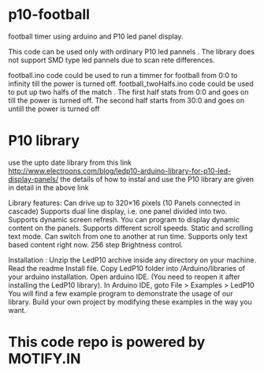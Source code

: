 # p10-football
football timer using arduino and  P10 led panel display.

This code can be used only with ordinary P10 led pannels . The library does not support SMD type led pannels due to scan rete differences.

football.ino code could be used to run a timmer for football from 0:0 to infinity till the power is turned off.
football_twoHalfs.ino code could be used to put up two halfs of the match . The first half stats from 0:0 and goes on till the power is turned off. The second half starts from 30:0 and goes on untill the power is turned off


# P10 library
use the upto date library from this link http://www.electroons.com/blog/ledp10-arduino-library-for-p10-led-display-panels/
the details of how to instal and use the P10 library are given in detail in the above link

 Library features:
Can drive up to 320×16 pixels (10 Panels connected in cascade)
Supports dual line display, i.e. one panel divided into two.
Supports dynamic screen refresh. You can program to display dynamic content on the panels.
Supports different scroll speeds.
Static and scrolling text mode. Can switch from one to another at run time.
Supports only text based content right now.
256 step Brightness control.

Installation :
Unzip the LedP10 archive inside any directory on your machine.
Read the readme Install file.
Copy LedP10 folder into /Arduino/libraries of your arduino installation.
Open arduino IDE. (You need to reopen it after installing the LedP10 library).
In Arduino IDE, goto File > Examples > LedP10
You will find a few example program to demonstrate the usage of our library.
Build your own project by modifying these examples in the way you want.

# This code repo is powered by MOTIFY.IN
